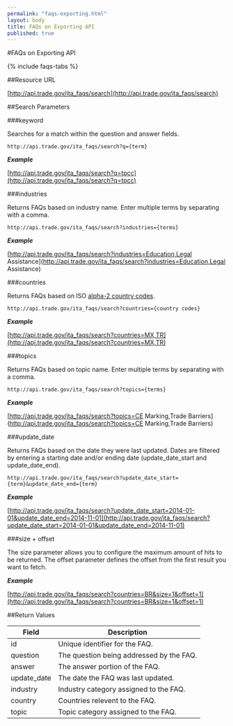 ```yaml
---
permalink: "faqs-exporting.html"
layout: body
title: FAQs on Exporting API
published: true
---
```


#FAQs on Exporting API

{% include faqs-tabs %}

##Resource URL

[http://api.trade.gov/ita_faqs/search](http://api.trade.gov/ita_faqs/search)

##Search Parameters

###keyword

Searches for a match within the question and answer fields.

    http://api.trade.gov/ita_faqs/search?q={term}

**_Example_**

[http://api.trade.gov/ita_faqs/search?q=tpcc](http://api.trade.gov/ita_faqs/search?q=tpcc)

###industries

Returns FAQs based on industry name.  Enter multiple terms by separating with a comma.

    http://api.trade.gov/ita_faqs/search?industries={terms}

**_Example_**

[http://api.trade.gov/ita_faqs/search?industries=Education,Legal Assistance](http://api.trade.gov/ita_faqs/search?industries=Education,Legal Assistance)

###countries

Returns FAQs based on ISO [alpha-2 country codes](http://www.iso.org/iso/home/standards/country_codes/country_names_and_code_elements.htm).

    http://api.trade.gov/ita_faqs/search?countries={country codes}

**_Example_**

[http://api.trade.gov/ita_faqs/search?countries=MX,TR](http://api.trade.gov/ita_faqs/search?countries=MX,TR)

###topics

Returns FAQs based on topic name.  Enter multiple terms by separating with a comma.

    http://api.trade.gov/ita_faqs/search?topics={terms}

**_Example_**

[http://api.trade.gov/ita_faqs/search?topics=CE Marking,Trade Barriers](http://api.trade.gov/ita_faqs/search?topics=CE Marking,Trade Barriers)

###update_date

Returns FAQs based on the date they were last updated.  Dates are filtered by entering a starting date and/or ending date (update_date_start and update_date_end).

    http://api.trade.gov/ita_faqs/search?update_date_start={term}&update_date_end={term}

**_Example_**

[http://api.trade.gov/ita_faqs/search?update_date_start=2014-01-01&update_date_end=2014-11-01](http://api.trade.gov/ita_faqs/search?update_date_start=2014-01-01&update_date_end=2014-11-01)

###size + offset

The size parameter allows you to configure the maximum amount of hits to be returned. The offset parameter defines the offset from the first result you want to fetch.

**_Example_**

[http://api.trade.gov/ita_faqs/search?countries=BR&size=1&offset=1](http://api.trade.gov/ita_faqs/search?countries=BR&size=1&offset=1)


##Return Values

| Field              | Description                             |
| ------------------ | --------------------------------------- |
| id                 | Unique identifier for the FAQ.             |
| question         	 | The question being addressed by the FAQ.|
| answer             | The answer portion of the FAQ.  |
| update_date        | The date the FAQ was last updated.  |
| industry           | Industry category assigned to the FAQ. |
| country            | Countries relevent to the FAQ.          |
| topic              | Topic category assigned to the FAQ.      |

